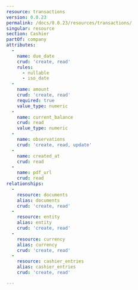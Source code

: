 ```yaml
---
resource: transactions
version: 0.0.23
permalink: /docs/0.0.23/resources/transactions/
singular: resource
section: Cashier
partOf: company
attributes:
  -
    name: due_date
    crud: 'create, read'
    rules:
      - nullable
      - iso_date
  -
    name: amount
    crud: 'create, read'
    required: true
    value_type: numeric
  -
    name: current_balance
    crud: read
    value_type: numeric
  -
    name: observations
    crud: 'create, read, update'
  -
    name: created_at
    crud: read
  -
    name: pdf_url
    crud: read
relationships:
  -
    resource: documents
    alias: documents
    crud: 'create, read'
  -
    resource: entity
    alias: entity
    crud: 'create, read'
  -
    resource: currency
    alias: currency
    crud: 'create, read'
  -
    resource: cashier_entries
    alias: cashier_entries
    crud: 'create, read'

---
```

